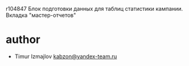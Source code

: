 r104847
Блок подготовки данных для таблиц статистики кампании. Вкладка "мастер-отчетов"

# author
* Timur Izmajlov kabzon@yandex-team.ru

